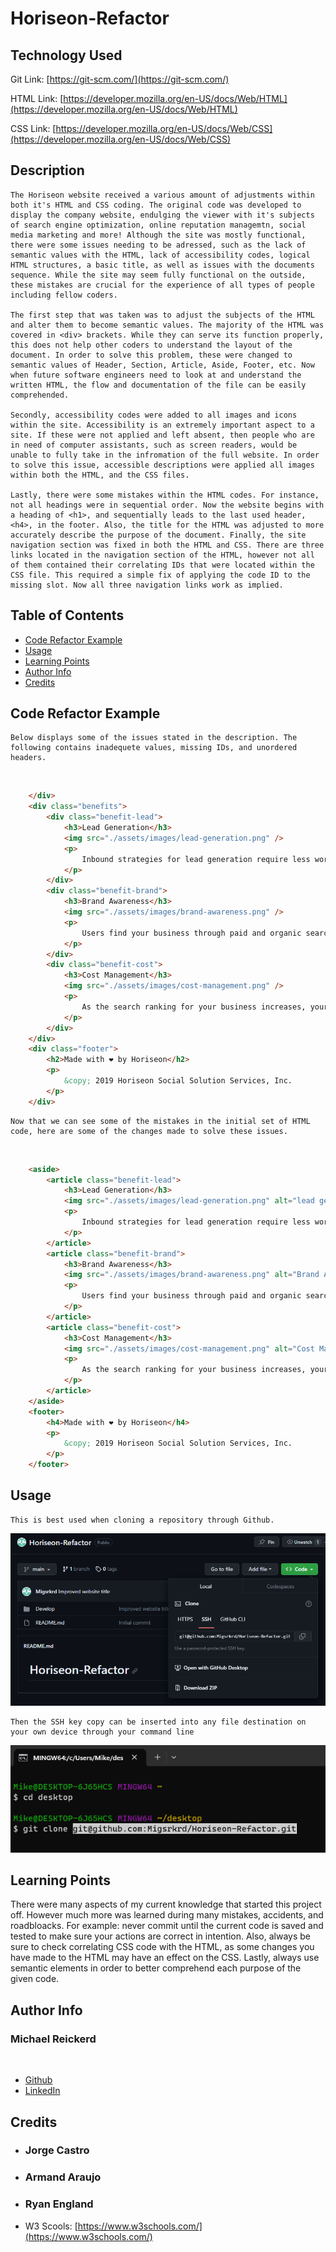 # Horiseon-Refactor

## Technology Used
Git Link:   [https://git-scm.com/](https://git-scm.com/)
<br>

HTML Link:  [https://developer.mozilla.org/en-US/docs/Web/HTML](https://developer.mozilla.org/en-US/docs/Web/HTML)
<br>

CSS Link:   [https://developer.mozilla.org/en-US/docs/Web/CSS](https://developer.mozilla.org/en-US/docs/Web/CSS)
## Description

    The Horiseon website received a various amount of adjustments within both it's HTML and CSS coding. The original code was developed to display the company website, endulging the viewer with it's subjects of search engine optimization, online reputation managemtn, social media marketing and more! Although the site was mostly functional, there were some issues needing to be adressed, such as the lack of semantic values with the HTML, lack of accessibility codes, logical HTML structures, a basic title, as well as issues with the documents sequence. While the site may seem fully functional on the outside, these mistakes are crucial for the experience of all types of people including fellow coders. 

    The first step that was taken was to adjust the subjects of the HTML and alter them to become semantic values. The majority of the HTML was covered in <div> brackets. While they can serve its function properly, this does not help other coders to understand the layout of the document. In order to solve this problem, these were changed to semantic values of Header, Section, Article, Aside, Footer, etc. Now when future software engineers need to look at and understand the written HTML, the flow and documentation of the file can be easily comprehended.

    Secondly, accessibility codes were added to all images and icons within the site. Accessibility is an extremely important aspect to a site. If these were not applied and left absent, then people who are in need of computer assistants, such as screen readers, would be unable to fully take in the infromation of the full website. In order to solve this issue, accessible descriptions were applied all images within both the HTML, and the CSS files.

    Lastly, there were some mistakes within the HTML codes. For instance, not all headings were in sequential order. Now the website begins with a heading of <h1>, and sequentially leads to the last used header, <h4>, in the footer. Also, the title for the HTML was adjusted to more accurately describe the purpose of the document. Finally, the site navigation section was fixed in both the HTML and CSS. There are three links located in the navigation section of the HTML, however not all of them contained their correlating IDs that were located within the CSS file. This required a simple fix of applying the code ID to the missing slot. Now all three navigation links work as implied.

## Table of Contents
* [Code Refactor Example](#code-refactor-example)
* [Usage](#usage)
* [Learning Points](#learning-points)
* [Author Info](#author-info)
* [Credits](#credits)

## Code Refactor Example
    Below displays some of the issues stated in the description. The following contains inadequete values, missing IDs, and unordered headers.
<br>

```html
    </div>
    <div class="benefits">
        <div class="benefit-lead">
            <h3>Lead Generation</h3>
            <img src="./assets/images/lead-generation.png" />
            <p>
                Inbound strategies for lead generation require less work for your business, bringing customers directly to your website.
            </p>
        </div>
        <div class="benefit-brand">
            <h3>Brand Awareness</h3>
            <img src="./assets/images/brand-awareness.png" />
            <p>
                Users find your business through paid and organic searches, increasing the search ranking and visibility for your business.
            </p>
        </div>
        <div class="benefit-cost">
            <h3>Cost Management</h3>
            <img src="./assets/images/cost-management.png" />
            <p>
                As the search ranking for your business increases, your advertising costs decrease, and you no longer need to advertise your page.
            </p>
        </div>
    </div>
    <div class="footer">
        <h2>Made with ❤️️ by Horiseon</h2>
        <p>
            &copy; 2019 Horiseon Social Solution Services, Inc.
        </p>
    </div>
```


    Now that we can see some of the mistakes in the initial set of HTML code, here are some of the changes made to solve these issues.
<br>

```html
    <aside>
        <article class="benefit-lead">
            <h3>Lead Generation</h3>
            <img src="./assets/images/lead-generation.png" alt="lead generation image"/>
            <p>
                Inbound strategies for lead generation require less work for your business, bringing customers directly to your website.
            </p>
        </article>
        <article class="benefit-brand">
            <h3>Brand Awareness</h3>
            <img src="./assets/images/brand-awareness.png" alt="Brand Awareness icon"/>
            <p>
                Users find your business through paid and organic searches, increasing the search ranking and visibility for your business.
            </p>
        </article>
        <article class="benefit-cost">
            <h3>Cost Management</h3>
            <img src="./assets/images/cost-management.png" alt="Cost Management icon" />
            <p>
                As the search ranking for your business increases, your advertising costs decrease, and you no longer need to advertise your page.
            </p>
        </article>
    </aside>
    <footer>
        <h4>Made with ❤️️ by Horiseon</h4>
        <p>
            &copy; 2019 Horiseon Social Solution Services, Inc.
        </p>
    </footer>
```

## Usage
    This is best used when cloning a repository through Github.
![Git-clone-copy-SSH](<Develop/assets/images/Screenshot 2023-09-20 192728.png>)
<br>

    Then the SSH key copy can be inserted into any file destination on your own device through your command line

![Git-Clone-Command-Line](<Develop/assets/images/Screenshot 2023-09-20 192810.png>)
<br>

## Learning Points

There were many aspects of my current knowledge that started this project off. However much more was learned during many mistakes, accidents, and roadbloacks. For example: never commit until the current code is saved and tested to make sure your actions are correct in intention. Also, always be sure to check correlating CSS code with the HTML, as some changes you have made to the HTML may have an effect on the CSS. Lastly, always use semantic elements in order to better comprehend each purpose of the given code.

## Author Info
### Michael Reickerd
<br>

* [Github](https://github.com/Migsrkrd)
* [LinkedIn](https://www.linkedin.com/in/mikey-reickerd-1716a71a3/)

## Credits
* ### Jorge Castro
* ### Armand Araujo
* ### Ryan England
* W3 Scools: [https://www.w3schools.com/](https://www.w3schools.com/)

## 
